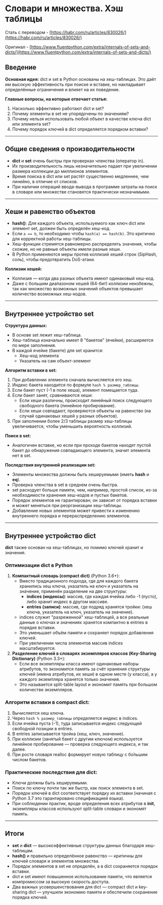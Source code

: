 # Словари и множества. Хэш таблицы

Стать с переводом - [https://habr.com/ru/articles/830026/](https://habr.com/ru/articles/830026/)

Оригинал - [https://www.fluentpython.com/extra/internals-of-sets-and-dicts/](https://www.fluentpython.com/extra/internals-of-sets-and-dicts/)

## Введение

**Основная идея:** dict и set в Python основаны на хеш-таблицах. Это даёт им высокую эффективность при поиске и вставке, но накладывает определённые ограничения и влияет на их поведение.

**Главные вопросы, на которые отвечает статья:**

1. Насколько эффективно работают dict и set?
2. Почему элементы в set не упорядочены по значениям?
3. Почему нельзя использовать любой объект в качестве ключа dict или элемента set?
4. Почему порядок ключей в dict определяется порядком вставки?

---

## Общие сведения о производительности

- **dict** и **set** очень быстры при проверках членства (оператор in).
- Их производительность лишь незначительно падает при увеличении размера коллекции до миллионов элементов.
- Время поиска в dict или set растёт существенно медленнее, чем линейно, в отличие от списков.
- При наличии операций ввода-вывода в программе затраты на поиск в словаре или множестве становятся практически незначимыми.

---

## Хеши и равенство объектов

- **hash()**: Для каждого объекта, используемого как ключ dict или элемент set, должен быть определён хеш-код.
- Если `a == b`, то необходимо чтобы `hash(a) == hash(b)`. Это критично для корректной работы хеш-таблицы.
- Хеш-функции стремятся равномерно распределять значения, чтобы схожие, но не равные объекты имели разные хеши.
- В Python применяются меры против коллизий хешей строк (SipHash, соль), чтобы предотвратить DoS-атаки.

**Коллизии хешей:**

- Коллизия — когда два разных объекта имеют одинаковый хеш-код.
- Даже с большим диапазоном хешей (64-бит) коллизии неизбежны, так как множество возможных значений объектов превышает количество возможных хеш-кодов.

---

## Внутреннее устройство set

**Структура данных:**

- В основе set лежит хеш-таблица.
- Хеш-таблица изначально имеет 8 "бакетов" (ячейки), расширяется по мере заполнения.
- В каждой ячейке (бакете) для set хранится:
    - Хеш-код элемента
    - Указатель на сам объект-элемент

**Алгоритм вставки в set:**

1. При добавлении элемента сначала вычисляется его хеш.
2. Индекс бакета находится по формуле `hash % размер_таблицы`.
3. Если бакет пуст (-1 в поле хеша), элемент помещается туда.
4. Если бакет занят, сравниваются хеши:
    - Если хеши различны, происходит линейный поиск следующего свободного бакета (линейное пробирование).
    - Если хеши совпадают, проверяются объекты на равенство (на случай одинаковых хешей у разных объектов).
5. При заполнении более 2/3 таблицы размер хеш-таблицы увеличивается, чтобы уменьшить вероятность коллизий.

**Поиск в set:**

- Аналогичен вставке, но если при проходе бакетов находят пустой бакет до обнаружения совпадающего элемента, значит элемента нет в set.

**Последствия внутренней реализации set:**

- Элементы множества должны быть хешируемыми (иметь **hash** и **eq**).
- Проверка членства в set в среднем очень быстра.
- set расходует больше памяти, чем, например, простой список, из-за необходимости хранения хеш-кодов и пустых бакетов.
- Порядок элементов не гарантирован; он зависит от порядка вставки и может меняться при реорганизации хеш-таблицы.
- Добавление новых элементов может привести к изменению внутреннего порядка и перераспределению элементов.

---

## Внутреннее устройство dict

**dict** также основан на хеш-таблицах, но помимо ключей хранит и значения.

### Оптимизации dict в Python

1. **Компактный словарь (compact dict)** (Python 3.6+):
    - Вместо традиционного подхода, где для каждого бакета хранились хеш ключа, указатель на ключ и указатель на значение, применён разделение на две структуры:
        - **indices (индексы)**: массив, где каждая ячейка либо -1 (пусто), либо хранит индекс в другом массиве.
        - **entries (записи)**: массив, где подряд хранятся тройки: (хеш ключа, указатель на ключ, указатель на значение).
    - indices служит "разреженной" хеш-таблицей, а все реальные данные о ключах и значениях хранятся компактно в entries в порядке вставки.
    - Это уменьшает объём памяти и сохраняет порядок добавления ключей.
    - При увеличении числа элементов массив indices масштабируется.
2. **Разделение ключей в словарях экземпляров классов (Key-Sharing Dictionary)** (Python 3.3+):
    - Если все экземпляры класса имеют одинаковые наборы атрибутов, то экономится память за счёт хранения структуры ключей (имена атрибутов, их хеши) в одном месте (у класса), а у каждого экземпляра хранятся только значения.
    - Это называется split-table layout и экономит память при большом количестве экземпляров.

### Алгоритм вставки в compact dict:

1. Вычисляется хеш ключа.
2. Через `hash % размер_таблицы` определяется индекс в indices.
3. Если ячейка пуста (-1), туда записывается индекс следующей свободной позиции в entries.
4. В entries записывается тройка (хеш, ключ, значение).
5. При коллизии (занятый бакет с другим ключом) используется линейное пробирование — проверка следующего индекса, и так далее.
6. При росте словаря realloc формирует новую таблицу с бо́льшим числом бакетов.

### Практические последствия для dict:

- Ключи должны быть хешируемыми.
- Поиск по ключу почти так же быстр, как поиск элемента в set.
- Порядок ключей в dict соответствует порядку их вставки (начиная с Python 3.7 это гарантировано спецификацией языка).
- При соблюдении практик, вроде определения всех атрибутов в **init**, экземпляры классов используют split-table словари и экономят память.

---

## Итоги

- **set** и **dict** — высокоэффективные структуры данных благодаря хеш-таблицам.
- **hash()** и правильно определённое равенство — критичны для ключей словаря и элементов множества.
- Порядок элементов в set не определён, а в dict сохраняется порядок вставки.
- dict и set имеют повышенное использование памяти, что является компромиссом за высокую скорость доступа.
- Два важных усовершенствования для dict — compact dict и key-sharing dict — улучшили экономию памяти и обеспечили сохранение порядка ключей.